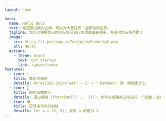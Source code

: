 ```yaml
---
layout: home

hero:
  name: Hello docs
  text: 希望通过我的文档，可以为大家提供一些帮助和启示。
  tagline: 您可以根据自己的实际情况进行修改或直接使用。希望对您有所帮助！
  image:
    src: https://i.postimg.cc/Vkvtqp4m/home-bg2.png
    alt: Hello
  actions:
    - theme: brand
      text: Get Started
      link: /guide/index
features:
  - icon: ⚡️
    title: 数组的秘密
    details: Array(16).join("wat" - 1) + " Batman!" 猜一猜输出什么
  - icon: 🖖
    title: 即时函数执行
    details: 通过使用 (function(){ ... })()，你可以创建并立即执行一个函数，这在隔离作用域时非常有用
  - icon: 🛠️
    title: 逗号操作符的奥秘
    details: let a = (3, 5); 会使 a 的值为 5
---
```

